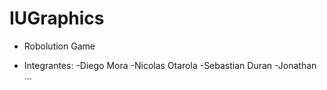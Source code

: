 # IUGraphics

 - Robolution Game
 
 - Integrantes:
  -Diego Mora
  -Nicolas Otarola
  -Sebastian Duran
  -Jonathan ...
